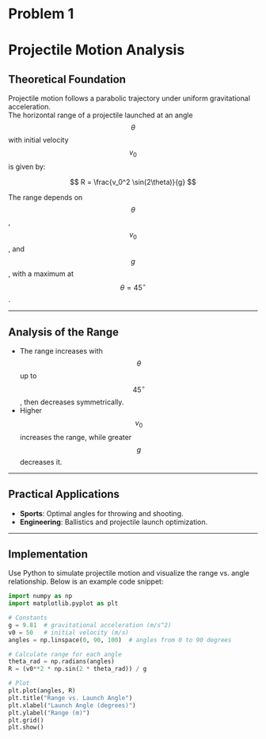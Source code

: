 # Problem 1
 # Projectile Motion Analysis

## Theoretical Foundation
Projectile motion follows a parabolic trajectory under uniform gravitational acceleration.  
The horizontal range of a projectile launched at an angle $$ \theta $$ with initial velocity $$ v_0 $$ is given by:

$$
R = \frac{v_0^2 \sin(2\theta)}{g}
$$

The range depends on $$ \theta $$, $$ v_0 $$, and $$ g $$, with a maximum at $$ \theta = 45^\circ $$.

---

## Analysis of the Range
- The range increases with $$ \theta $$ up to $$ 45^\circ $$, then decreases symmetrically.  
- Higher $$ v_0 $$ increases the range, while greater $$ g $$ decreases it.  

---

## Practical Applications
- **Sports**: Optimal angles for throwing and shooting.  
- **Engineering**: Ballistics and projectile launch optimization.  

---

## Implementation
Use Python to simulate projectile motion and visualize the range vs. angle relationship. Below is an example code snippet:

```python
import numpy as np
import matplotlib.pyplot as plt

# Constants
g = 9.81  # gravitational acceleration (m/s^2)
v0 = 50   # initial velocity (m/s)
angles = np.linspace(0, 90, 100)  # angles from 0 to 90 degrees

# Calculate range for each angle
theta_rad = np.radians(angles)
R = (v0**2 * np.sin(2 * theta_rad)) / g

# Plot
plt.plot(angles, R)
plt.title("Range vs. Launch Angle")
plt.xlabel("Launch Angle (degrees)")
plt.ylabel("Range (m)")
plt.grid()
plt.show()